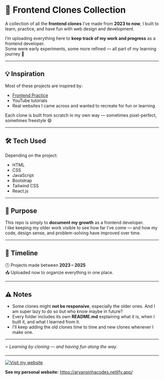 # 🧩 Frontend Clones Collection

A collection of all the **frontend clones** I’ve made from **2023 to now**, I built to learn, practice, and have fun with web design and development.

I’m uploading everything here to **keep track of my work and progress** as a frontend developer.  
Some were early experiments, some more refined — all part of my learning journey 🚀

---

## 💡 Inspiration

Most of these projects are inspired by:
- [Frontend Practice](https://www.frontendpractice.com/projects)
- YouTube tutorials
- Real websites I came across and wanted to recreate for fun or learning

Each clone is built from scratch in my own way — sometimes pixel-perfect, sometimes freestyle 😄

---

## 🛠️ Tech Used

Depending on the project:
- HTML  
- CSS
- JavaScript
- Bootstrap
- Tailwind CSS
- React.js 

---

## 🎯 Purpose

This repo is simply to **document my growth** as a frontend developer.  
I like keeping my older work visible to see how far I’ve come — and how my code, design sense, and problem-solving have improved over time.

---

## 📅 Timeline

🕓 Projects made between **2023 – 2025**  
📤 Uploaded now to organize everything in one place.

---

## ⚠️ Notes

- Some clones might **not be responsive**, especially the older ones. And I am super lazy to do so but who know maybe in future?  
- Every folder includes its own **README.md** explaining what it is, when I built it, and what I learned from it.  
- I’ll keep adding the old clones time to time and new clones whenever I make one.

---

⭐ _Learning by cloning — and having fun along the way._

---

[![Visit my website](https://img.shields.io/badge/website-aryansinhacodes.netlify.app-blue)](https://aryansinhacodes.netlify.app/)

**See my personal website:** https://aryansinhacodes.netlify.app/
